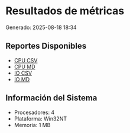 # Resultados de métricas
Generado: 2025-08-18 18:34

## Reportes Disponibles
- [CPU CSV](cpu_demo.csv)
- [CPU MD](cpu_demo.md)  
- [IO CSV](io_demo.csv)
- [IO MD](io_demo.md)

## Información del Sistema
- Procesadores: 4
- Plataforma: Win32NT
- Memoria: 1 MB
